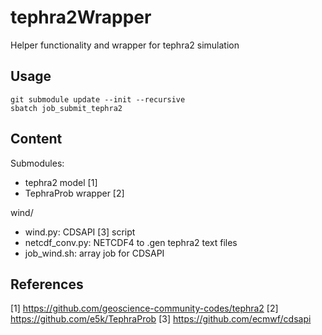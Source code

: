 # tephra2Wrapper
Helper functionality and wrapper for tephra2 simulation

## Usage
```
git submodule update --init --recursive
sbatch job_submit_tephra2
```

## Content

Submodules:
- tephra2 model [1]
- TephraProb wrapper [2]

wind/
- wind.py: CDSAPI [3] script
- netcdf_conv.py: NETCDF4 to .gen tephra2 text files
- job_wind.sh: array job for CDSAPI


## References

[1] https://github.com/geoscience-community-codes/tephra2 
[2] https://github.com/e5k/TephraProb 
[3] https://github.com/ecmwf/cdsapi 
